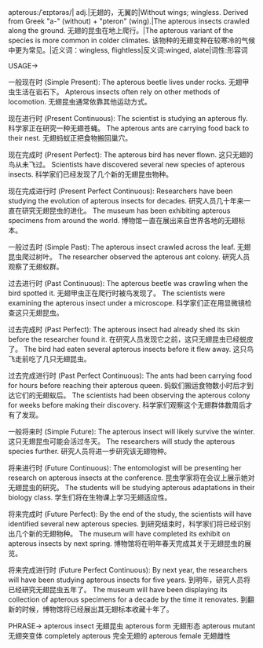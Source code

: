 apterous:/ˈeɪptərəs/| adj.|无翅的，无翼的|Without wings; wingless.  Derived from Greek "a-" (without) + "pteron" (wing).|The apterous insects crawled along the ground. 无翅的昆虫在地上爬行。|The apterous variant of the species is more common in colder climates.  该物种的无翅变种在较寒冷的气候中更为常见。|近义词：wingless, flightless|反义词:winged, alate|词性:形容词

USAGE->

一般现在时 (Simple Present):
The apterous beetle lives under rocks. 无翅甲虫生活在岩石下。
Apterous insects often rely on other methods of locomotion. 无翅昆虫通常依靠其他运动方式。

现在进行时 (Present Continuous):
The scientist is studying an apterous fly. 科学家正在研究一种无翅苍蝇。
The apterous ants are carrying food back to their nest. 无翅蚂蚁正把食物搬回巢穴。

现在完成时 (Present Perfect):
The apterous bird has never flown. 这只无翅的鸟从未飞过。
Scientists have discovered several new species of apterous insects. 科学家们已经发现了几个新的无翅昆虫物种。

现在完成进行时 (Present Perfect Continuous):
Researchers have been studying the evolution of apterous insects for decades.  研究人员几十年来一直在研究无翅昆虫的进化。
The museum has been exhibiting apterous specimens from around the world.  博物馆一直在展出来自世界各地的无翅标本。


一般过去时 (Simple Past):
The apterous insect crawled across the leaf. 无翅昆虫爬过树叶。
The researcher observed the apterous ant colony. 研究人员观察了无翅蚁群。

过去进行时 (Past Continuous):
The apterous beetle was crawling when the bird spotted it. 无翅甲虫正在爬行时被鸟发现了。
The scientists were examining the apterous insect under a microscope. 科学家们正在用显微镜检查这只无翅昆虫。

过去完成时 (Past Perfect):
The apterous insect had already shed its skin before the researcher found it. 在研究人员发现它之前，这只无翅昆虫已经蜕皮了。
The bird had eaten several apterous insects before it flew away.  这只鸟飞走前吃了几只无翅昆虫。


过去完成进行时 (Past Perfect Continuous):
The ants had been carrying food for hours before reaching their apterous queen. 蚂蚁们搬运食物数小时后才到达它们的无翅蚁后。
The scientists had been observing the apterous colony for weeks before making their discovery.  科学家们观察这个无翅群体数周后才有了发现。

一般将来时 (Simple Future):
The apterous insect will likely survive the winter.  这只无翅昆虫可能会活过冬天。
The researchers will study the apterous species further. 研究人员将进一步研究该无翅物种。


将来进行时 (Future Continuous):
The entomologist will be presenting her research on apterous insects at the conference. 昆虫学家将在会议上展示她对无翅昆虫的研究。
The students will be studying apterous adaptations in their biology class. 学生们将在生物课上学习无翅适应性。

将来完成时 (Future Perfect):
By the end of the study, the scientists will have identified several new apterous species. 到研究结束时，科学家们将已经识别出几个新的无翅物种。
The museum will have completed its exhibit on apterous insects by next spring. 博物馆将在明年春天完成其关于无翅昆虫的展览。

将来完成进行时 (Future Perfect Continuous):
By next year, the researchers will have been studying apterous insects for five years. 到明年，研究人员将已经研究无翅昆虫五年了。
The museum will have been displaying its collection of apterous specimens for a decade by the time it renovates. 到翻新的时候，博物馆将已经展出其无翅标本收藏十年了。


PHRASE->
apterous insect 无翅昆虫
apterous form 无翅形态
apterous mutant 无翅突变体
completely apterous 完全无翅的
apterous female 无翅雌性
